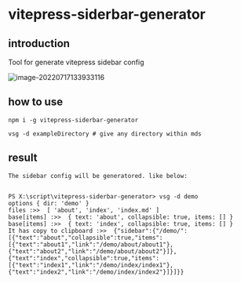 # vitepress-siderbar-generator

## introduction

Tool for generate vitepress sidebar config

![image-20220717133933116](http://imgbed-xia-2.oss-cn-hangzhou.aliyuncs.com/img/2022/07/17/20220717-133934.png)

## how to use

```
npm i -g vitepress-siderbar-generator

vsg -d exampleDirectory # give any directory within mds
```

## result

```
The sidebar config will be generatored. like below:


PS X:\script\vitepress-siderbar-generator> vsg -d demo
options { dir: 'demo' }
files :>>  [ 'about', 'index', 'index.md' ]
base[items] :>>  { text: 'about', collapsible: true, items: [] }
base[items] :>>  { text: 'index', collapsible: true, items: [] }
It has copy to clipboard :>>  {"sidebar":{"/demo/":[{"text":"about","collapsible":true,"items":[{"text":"about1","link":"/demo/about/about1"},{"text":"about2","link":"/demo/about/about2"}]},{"text":"index","collapsible":true,"items":[{"text":"index1","link":"/demo/index/index1"},{"text":"index2","link":"/demo/index/index2"}]}]}}
```